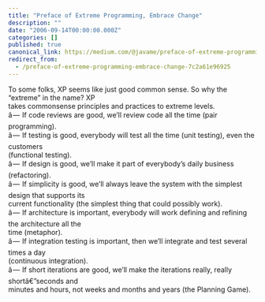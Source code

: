 ```yaml
---
title: "Preface of Extreme Programming, Embrace Change"
description: ""
date: "2006-09-14T00:00:00.000Z"
categories: []
published: true
canonical_link: https://medium.com/@javame/preface-of-extreme-programming-embrace-change-7c2a61e96925
redirect_from:
  - /preface-of-extreme-programming-embrace-change-7c2a61e96925
---
```


To some folks, XP seems like just good common sense. So why the “extreme” in the name? XP   
takes commonsense principles and practices to extreme levels.   
â —  If code reviews are good, we’ll review code all the time (pair programming).   
â —  If testing is good, everybody will test all the time (unit testing), even the customers   
(functional testing).   
â —  If design is good, we’ll make it part of everybody’s daily business (refactoring).   
â —  If simplicity is good, we’ll always leave the system with the simplest design that supports its   
current functionality (the simplest thing that could possibly work).   
â —  If architecture is important, everybody will work defining and refining the architecture all the   
time (metaphor).   
â —  If integration testing is important, then we’ll integrate and test several times a day   
(continuous integration).   
â —  If short iterations are good, we’ll make the iterations really, really shortâ€”seconds and   
minutes and hours, not weeks and months and years (the Planning Game).
